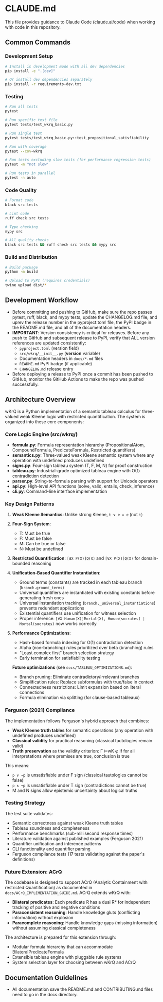 # CLAUDE.md

This file provides guidance to Claude Code (claude.ai/code) when working
with code in this repository.

## Common Commands

### Development Setup

```bash
# Install in development mode with all dev dependencies
pip install -e ".[dev]"

# Or install dev dependencies separately
pip install -r requirements-dev.txt
```

### Testing

```bash
# Run all tests
pytest

# Run specific test file
pytest tests/test_wkrq_basic.py

# Run single test
pytest tests/test_wkrq_basic.py::test_propositional_satisfiability

# Run with coverage
pytest --cov=wkrq

# Run tests excluding slow tests (for performance regression tests)
pytest -m "not slow"

# Run tests in parallel
pytest -n auto
```

### Code Quality

```bash
# Format code
black src tests

# Lint code
ruff check src tests

# Type checking
mypy src

# All quality checks
black src tests && ruff check src tests && mypy src
```

### Build and Distribution

```bash
# Build package
python -m build

# Upload to PyPI (requires credentials)
twine upload dist/*
```

## Development Workflow

- Before committing and pushing to GitHub, make sure the repo passes
  pytest, ruff, black, and mypy tests, update the CHANGELOG.md file, and
  uprev the release number in the pyproject.toml file, the PyPI badge in
  the README.md file, and all of the documentation headers.
- **IMPORTANT**: Version consistency is critical for releases. Before any push to GitHub and subsequent release to PyPI, verify that ALL version references are updated consistently:
  - `pyproject.toml` (version field)
  - `src/wkrq/__init__.py` (__version__ variable)
  - Documentation headers in `docs/*.md` files
  - `README.md` PyPI badge (if applicable)
  - `CHANGELOG.md` release entry
- Before deploying a release to PyPI once a commit has been pushed to
  GitHub, monitor the GitHub Actions to make the repo was pushed
  successfully.

## Architecture Overview

wKrQ is a Python implementation of a semantic tableau calculus for
three-valued weak Kleene logic with restricted quantification. The system
is organized into these core components:

### Core Logic Engine (src/wkrq/)

- **formula.py**: Formula representation hierarchy (PropositionalAtom,
  CompoundFormula, PredicateFormula, Restricted quantifiers)
- **semantics.py**: Three-valued weak Kleene semantic system where any
  operation with undefined produces undefined
- **signs.py**: Four-sign tableau system (T, F, M, N) for proof construction
- **tableau.py**: Industrial-grade optimized tableau engine with O(1)
  contradiction detection
- **parser.py**: String-to-formula parsing with support for Unicode operators
- **api.py**: High-level API functions (solve, valid, entails, check_inference)
- **cli.py**: Command-line interface implementation

### Key Design Patterns

1. **Weak Kleene Semantics**: Unlike strong Kleene, `t ∨ e = e` (not `t`)
2. **Four-Sign System**:
   - T: Must be true
   - F: Must be false  
   - M: Can be true or false
   - N: Must be undefined
3. **Restricted Quantification**: `[∃X P(X)]Q(X)` and `[∀X P(X)]Q(X)`
   for domain-bounded reasoning
4. **Unification-Based Quantifier Instantiation**:
   - Ground terms (constants) are tracked in each tableau branch
     (`branch.ground_terms`)
   - Universal quantifiers are instantiated with existing constants
     before generating fresh ones
   - Universal instantiation tracking
     (`branch._universal_instantiations`) prevents redundant applications
   - Existential quantifiers use unification for witness selection
   - Proper inference: `[∀X Human(X)]Mortal(X), Human(socrates) |-
     Mortal(socrates)` now works correctly
5. **Performance Optimizations**:
   - Hash-based formula indexing for O(1) contradiction detection
   - Alpha (non-branching) rules prioritized over beta (branching) rules
   - "Least complex first" branch selection strategy
   - Early termination for satisfiability testing

   **Future optimizations** (see `docs/TABLEAU_OPTIMIZATIONS.md`):
   - Branch pruning: Eliminate contradictory/irrelevant branches
   - Simplification rules: Replace subformulas with true/false in context
   - Connectedness restrictions: Limit expansion based on literal
     connections
   - Formula elimination via splitting (for clause-based tableaux)

### Ferguson (2021) Compliance

The implementation follows Ferguson's hybrid approach that combines:

- **Weak Kleene truth tables** for semantic operations (any operation with undefined produces undefined)
- **Classical validity** for practical reasoning (classical tautologies
  remain valid)
- **Truth preservation** as the validity criterion: Γ ⊨wK φ if for all
  interpretations where premises are true, conclusion is true

This means:

- `p ∨ ¬p` is unsatisfiable under F sign (classical tautologies cannot
  be false)
- `p ∧ ¬p` is unsatisfiable under T sign (contradictions cannot be true)
- M and N signs allow epistemic uncertainty about logical truths

### Testing Strategy

The test suite validates:

- Semantic correctness against weak Kleene truth tables
- Tableau soundness and completeness
- Performance benchmarks (sub-millisecond response times)
- Literature validation against published examples (Ferguson 2021)
- Quantifier unification and inference patterns
- CLI functionality and quantifier parsing
- Ferguson compliance tests (17 tests validating against the paper's
  definitions)

### Future Extension: ACrQ

The codebase is designed to support ACrQ (Analytic Containment with
restricted Quantification) as documented in
`docs/ACrQ_IMPLEMENTATION_GUIDE.md`. ACrQ extends wKrQ with:

- **Bilateral predicates**: Each predicate R has a dual R* for
  independent tracking of positive and negative conditions
- **Paraconsistent reasoning**: Handle knowledge gluts (conflicting
  information) without explosion
- **Paracomplete reasoning**: Handle knowledge gaps (missing
  information) without assuming classical completeness

The architecture is prepared for this extension through:

- Modular formula hierarchy that can accommodate
  BilateralPredicateFormula
- Extensible tableau engine with pluggable rule systems
- System selection layer for choosing between wKrQ and ACrQ

## Documentation Guidelines

- All documentation save the README.md and CONTRIBUTING.md files need to go in the docs directory.